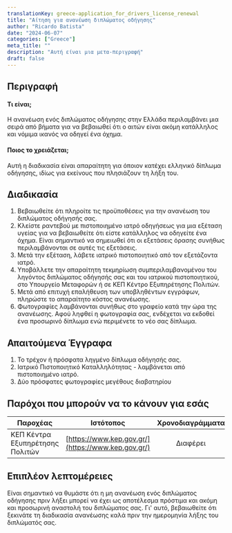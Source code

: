 ```yaml
---
translationKey: greece-application_for_drivers_license_renewal
title: "Αίτηση για ανανέωση διπλώματος οδήγησης"
author: "Ricardo Batista"
date: "2024-06-07"
categories: ["Greece"]
meta_title: ""
description: "Αυτή είναι μια μετα-περιγραφή"
draft: false
---
```


## Περιγραφή
#### Τι είναι;
Η ανανέωση ενός διπλώματος οδήγησης στην Ελλάδα περιλαμβάνει μια σειρά από βήματα για να βεβαιωθεί ότι ο αιτών είναι ακόμη κατάλληλος και νόμιμα ικανός να οδηγεί ένα όχημα.

#### Ποιος το χρειάζεται;
Αυτή η διαδικασία είναι απαραίτητη για όποιον κατέχει ελληνικό δίπλωμα οδήγησης, ιδίως για εκείνους που πλησιάζουν τη λήξη του.

## Διαδικασία
1. Βεβαιωθείτε ότι πληροίτε τις προϋποθέσεις για την ανανέωση του διπλώματος οδήγησής σας.
2. Κλείστε ραντεβού με πιστοποιημένο ιατρό οδηγήσεως για μια εξέταση υγείας για να βεβαιωθείτε ότι είστε κατάλληλος να οδηγείτε ένα όχημα. Είναι σημαντικό να σημειωθεί ότι οι εξετάσεις όρασης συνήθως περιλαμβάνονται σε αυτές τις εξετάσεις.
3. Μετά την εξέταση, λάβετε ιατρικό πιστοποιητικό από τον εξετάζοντα ιατρό.
4. Υποβάλλετε την απαραίτητη τεκμηρίωση συμπεριλαμβανομένου του ληγόντος διπλώματος οδήγησής σας και του ιατρικού πιστοποιητικού, στο Υπουργείο Μεταφορών ή σε ΚΕΠ Κέντρο Εξυπηρέτησης Πολιτών.
5. Μετά από επιτυχή επαλήθευση των υποβληθέντων εγγράφων, πληρώστε το απαραίτητο κόστος ανανέωσης.
6. Φωτογραφίες λαμβάνονται συνήθως στο γραφείο κατά την ώρα της ανανέωσης. Αφού ληφθεί η φωτογραφία σας, ενδέχεται να εκδοθεί ένα προσωρινό δίπλωμα ενώ περιμένετε το νέο σας δίπλωμα.

## Απαιτούμενα Έγγραφα
1. Το τρέχον ή πρόσφατα ληγμένο δίπλωμα οδήγησής σας.
2. Ιατρικό Πιστοποιητικό Καταλληλότητας - λαμβάνεται από πιστοποιημένο ιατρό.
3. Δύο πρόσφατες φωτογραφίες μεγέθους διαβατηρίου

## Παρόχοι που μπορούν να το κάνουν για εσάς

| Παροχέας | Ιστότοπος | Χρονοδιαγράμματα | Κόστος |
| --------------- | --------------- | :-------------: | :-------------: |
| ΚΕΠ Κέντρα Εξυπηρέτησης Πολιτών | [https://www.kep.gov.gr/](https://www.kep.gov.gr/) | Διαφέρει | Διαφέρει |

## Επιπλέον λεπτομέρειες
Είναι σημαντικό να θυμάστε ότι η μη ανανέωση ενός διπλώματος οδήγησης πριν λήξει μπορεί να έχει ως αποτέλεσμα πρόστιμα και ακόμη και προσωρινή αναστολή του διπλώματος σας. Γι' αυτό, βεβαιωθείτε ότι ξεκινάτε τη διαδικασία ανανέωσης καλά πριν την ημερομηνία λήξης του διπλώματός σας.